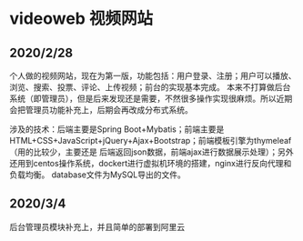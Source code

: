# videoweb 视频网站
## 2020/2/28
个人做的视频网站，现在为第一版，功能包括：用户登录、注册；用户可以播放、浏览、搜索、投票、评论、上传视频；前台的实现基本完成。
本来不打算做后台系统（即管理员），但是后来发现还是需要，不然很多操作实现很麻烦。所以近期会把管理员功能补充上，后期会再改成分布式系统。

涉及的技术：后端主要是Spring Boot+Mybatis；前端主要是HTML+CSS+JavaScript+jQuery+Ajax+Bootstrap；前端模板引擎为thymeleaf（用的比较少，主要还是
后端返回json数据，前端ajax进行数据展示处理）；另外还用到centos操作系统，dockert进行虚拟机环境的搭建，nginx进行反向代理和负载均衡。
database文件为MySQL导出的文件。

## 2020/3/4
后台管理员模块补充上，并且简单的部署到阿里云
